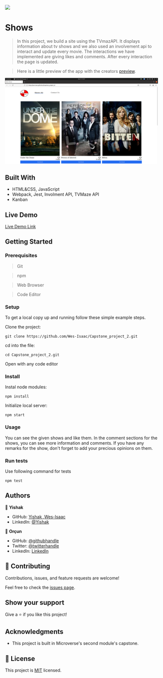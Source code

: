 ![](https://img.shields.io/badge/Microverse-blueviolet)

# Shows

> In this project, we build a site using the TVmazAPI. It displays information about tv shows and we also used an involvement api to interact and update every movie. The interactions we have implemented are giving likes and comments. After every interaction the page is updated.

> Here is a little preview of the app with the creators [preview](https://drive.google.com/file/d/1eN6UrF6mOuyHjrpnmfRoFWFGzjdlGSTP/view?usp=sharing).

![screenshot](./app_screenshot.png)


## Built With

- HTML&CSS, JavaScript
- Webpack, Jest, Involment API, TVMaze API
- Kanban

## Live Demo

[Live Demo Link](https://wes-isaac.github.io/Capstone_project_2/)


## Getting Started

### Prerequisites

> Git

> npm

> Web Browser

> Code Editor

### Setup

To get a local copy up and running follow these simple example steps.

Clone the project:

```
git clone https://github.com/Wes-Isaac/Capstone_project_2.git
```

cd into the file:

```
cd Capstone_project_2.git
```

Open with any code editor

### Install

Instal node modules:

```
npm install
```

Initialize local server:

```
npm start
```

### Usage

You can see the given shows and like them. In the comment sections for the shows, you can see more information and comments. If you have any remarks for the show, don't forget to add your precious opinions on them.

### Run tests

Use following command for tests

```
npm test
```


## Authors

👤 **Yishak**

- GitHub: [Yishak ,Wes-Isaac](https://github.com/Wes-Isaac)
- LinkedIn: [@Yishak](https://www.linkedin.com/in/yishak-wesego-b404851a7/)

👤 **Orçun**

- GitHub: [@githubhandle](https://github.com/luftedar)
- Twitter: [@twitterhandle](https://twitter.com/OrcunUgur2)
- LinkedIn: [LinkedIn](https://www.linkedin.com/in/or%C3%A7un-u%C4%9Fur-089148181/)

## 🤝 Contributing

Contributions, issues, and feature requests are welcome!

Feel free to check the [issues page](../../issues/).

## Show your support

Give a ⭐️ if you like this project!

## Acknowledgments

- This project is built in Microverse's second module's capstone.

## 📝 License

This project is [MIT](./MIT.md) licensed.
